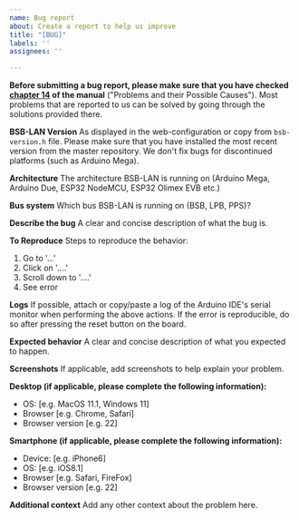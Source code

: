 ```yaml
---
name: Bug report
about: Create a report to help us improve
title: "[BUG]"
labels: ''
assignees: ''

---
```


**Before submitting a bug report, please make sure that you have checked [chapter 14](https://1coderookie.github.io/BSB-LPB-LAN_EN/chap14.html) of the manual** ("Problems and their Possible Causes"). Most problems that are reported to us can be solved by going through the solutions provided there.

**BSB-LAN Version**
As displayed in the web-configuration or copy from `bsb-version.h` file. Please make sure that you have installed the most recent version from the master repository. We don't fix bugs for discontinued platforms (such as Arduino Mega).

**Architecture**
The architecture BSB-LAN is running on (Arduino Mega, Arduino Due, ESP32 NodeMCU, ESP32 Olimex EVB etc.)

**Bus system**
Which bus BSB-LAN is running on (BSB, LPB, PPS)?

**Describe the bug**
A clear and concise description of what the bug is.

**To Reproduce**
Steps to reproduce the behavior:
1. Go to '...'
2. Click on '....'
3. Scroll down to '....'
4. See error

**Logs**
If possible, attach or copy/paste a log of the Arduino IDE's serial monitor when performing the above actions. If the error is reproducible, do so after pressing the reset button on the board.

**Expected behavior**
A clear and concise description of what you expected to happen.

**Screenshots**
If applicable, add screenshots to help explain your problem.

**Desktop (if applicable, please complete the following information):**
 - OS: [e.g. MacOS 11.1, Windows 11]
 - Browser [e.g. Chrome, Safari]
 - Browser version [e.g. 22]

**Smartphone (if applicable, please complete the following information):**
 - Device: [e.g. iPhone6]
 - OS: [e.g. iOS8.1]
 - Browser [e.g. Safari, FireFox]
 - Browser version [e.g. 22]

**Additional context**
Add any other context about the problem here.
